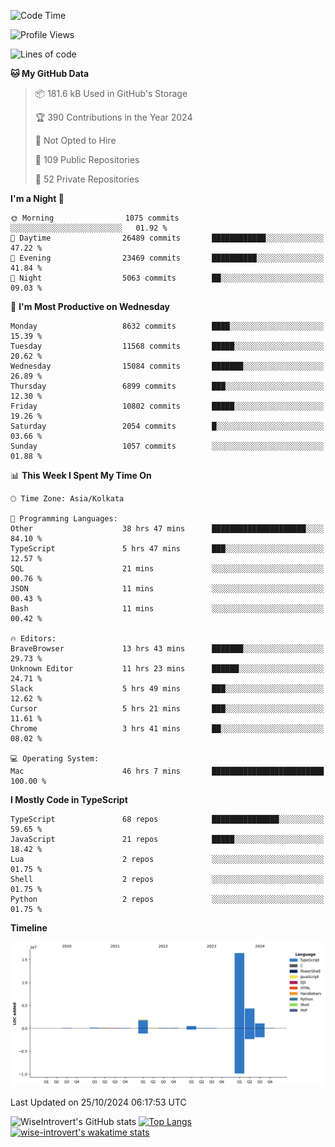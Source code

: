 <!--START_SECTION:waka-->
![Code Time](http://img.shields.io/badge/Code%20Time-1%2C733%20hrs%2056%20mins-blue)

![Profile Views](http://img.shields.io/badge/Profile%20Views-0-blue)

![Lines of code](https://img.shields.io/badge/From%20Hello%20World%20I%27ve%20Written-24.7%20million%20lines%20of%20code-blue)

**🐱 My GitHub Data** 

> 📦 181.6 kB Used in GitHub's Storage 
 > 
> 🏆 390 Contributions in the Year 2024
 > 
> 🚫 Not Opted to Hire
 > 
> 📜 109 Public Repositories 
 > 
> 🔑 52 Private Repositories 
 > 
**I'm a Night 🦉** 

```text
🌞 Morning                1075 commits        ░░░░░░░░░░░░░░░░░░░░░░░░░   01.92 % 
🌆 Daytime                26489 commits       ████████████░░░░░░░░░░░░░   47.22 % 
🌃 Evening                23469 commits       ██████████░░░░░░░░░░░░░░░   41.84 % 
🌙 Night                  5063 commits        ██░░░░░░░░░░░░░░░░░░░░░░░   09.03 % 
```
📅 **I'm Most Productive on Wednesday** 

```text
Monday                   8632 commits        ████░░░░░░░░░░░░░░░░░░░░░   15.39 % 
Tuesday                  11568 commits       █████░░░░░░░░░░░░░░░░░░░░   20.62 % 
Wednesday                15084 commits       ███████░░░░░░░░░░░░░░░░░░   26.89 % 
Thursday                 6899 commits        ███░░░░░░░░░░░░░░░░░░░░░░   12.30 % 
Friday                   10802 commits       █████░░░░░░░░░░░░░░░░░░░░   19.26 % 
Saturday                 2054 commits        █░░░░░░░░░░░░░░░░░░░░░░░░   03.66 % 
Sunday                   1057 commits        ░░░░░░░░░░░░░░░░░░░░░░░░░   01.88 % 
```


📊 **This Week I Spent My Time On** 

```text
🕑︎ Time Zone: Asia/Kolkata

💬 Programming Languages: 
Other                    38 hrs 47 mins      █████████████████████░░░░   84.10 % 
TypeScript               5 hrs 47 mins       ███░░░░░░░░░░░░░░░░░░░░░░   12.57 % 
SQL                      21 mins             ░░░░░░░░░░░░░░░░░░░░░░░░░   00.76 % 
JSON                     11 mins             ░░░░░░░░░░░░░░░░░░░░░░░░░   00.43 % 
Bash                     11 mins             ░░░░░░░░░░░░░░░░░░░░░░░░░   00.42 % 

🔥 Editors: 
BraveBrowser             13 hrs 43 mins      ███████░░░░░░░░░░░░░░░░░░   29.73 % 
Unknown Editor           11 hrs 23 mins      ██████░░░░░░░░░░░░░░░░░░░   24.71 % 
Slack                    5 hrs 49 mins       ███░░░░░░░░░░░░░░░░░░░░░░   12.62 % 
Cursor                   5 hrs 21 mins       ███░░░░░░░░░░░░░░░░░░░░░░   11.61 % 
Chrome                   3 hrs 41 mins       ██░░░░░░░░░░░░░░░░░░░░░░░   08.02 % 

💻 Operating System: 
Mac                      46 hrs 7 mins       █████████████████████████   100.00 % 
```

**I Mostly Code in TypeScript** 

```text
TypeScript               68 repos            ███████████████░░░░░░░░░░   59.65 % 
JavaScript               21 repos            █████░░░░░░░░░░░░░░░░░░░░   18.42 % 
Lua                      2 repos             ░░░░░░░░░░░░░░░░░░░░░░░░░   01.75 % 
Shell                    2 repos             ░░░░░░░░░░░░░░░░░░░░░░░░░   01.75 % 
Python                   2 repos             ░░░░░░░░░░░░░░░░░░░░░░░░░   01.75 % 
```



**Timeline**

![Lines of Code chart](https://raw.githubusercontent.com/wise-introvert/wise-introvert/master/assets/bar_graph.png)


 Last Updated on 25/10/2024 06:17:53 UTC
<!--END_SECTION:waka-->

![WiseIntrovert's GitHub stats](https://github-readme-stats.vercel.app/api?username=wise-introvert&count_private=true&show_icons=true)
[![Top Langs](https://github-readme-stats.vercel.app/api/top-langs/?username=wise-introvert&langs_count=10)](https://github.com/anuraghazra/github-readme-stats)
[![wise-introvert's wakatime stats](https://github-readme-stats.vercel.app/api/wakatime?username=wiseintrovert)](https://github.com/anuraghazra/github-readme-stats)
